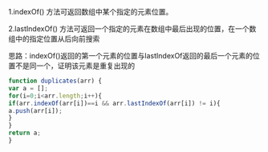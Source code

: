 1.indexOf() 方法可返回数组中某个指定的元素位置。

2.lastIndexOf() 方法可返回一个指定的元素在数组中最后出现的位置，在一个数组中的指定位置从后向前搜索

思路：indexOf()返回的第一个元素的位置与lastIndexOf返回的最后一个元素的位置不是同一个，证明该元素是重复出现的

~~~js
function duplicates(arr) {
var a = [];
for(i=0;i<arr.length;i++){
if(arr.indexOf(arr[i])==i && arr.lastIndexOf(arr[i]) != i){
a.push(arr[i]);
}
}
return a;
}
~~~

